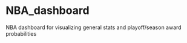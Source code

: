 # NBA_dashboard
 NBA dashboard for visualizing general stats and playoff/season award probabilities
